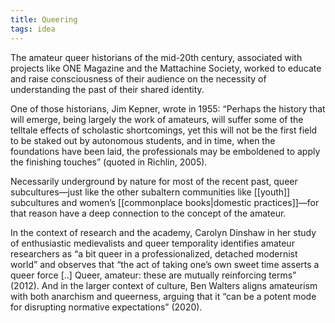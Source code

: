 ```yaml
---
title: Queering
tags: idea
---
```


The amateur queer historians of the mid-20th century, associated with projects like ONE Magazine and the Mattachine Society, worked to educate and raise consciousness of their audience on the necessity of understanding the past of their shared identity. 

One of those historians, Jim Kepner, wrote in 1955: “Perhaps the history that will emerge, being largely the work of amateurs, will suffer some of the telltale effects of scholastic shortcomings, yet this will not be the first field to be staked out by autonomous students, and in time, when the foundations have been laid, the
professionals may be emboldened to apply the finishing touches” (quoted in Richlin, 2005). 

Necessarily underground by nature for most of the recent past, queer subcultures—just like the other subaltern communities like [[youth]] subcultures and women’s [[commonplace books|domestic practices]]—for that reason have a deep connection to the concept of the amateur. 

In the context of research and the academy, Carolyn Dinshaw in her study of enthusiastic medievalists and queer temporality identifies amateur researchers as “a bit queer in a professionalized, detached modernist world” and observes that “the act of taking one’s own sweet time asserts a queer force [..] Queer, amateur: these are mutually reinforcing terms” (2012). And in the larger context of culture, Ben Walters aligns amateurism with both anarchism and queerness, arguing that it “can be a potent mode for disrupting normative expectations” (2020).